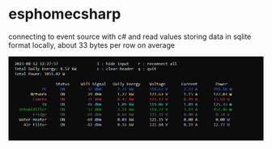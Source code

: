 # esphomecsharp
connecting to event source with c# and read values
storing data in sqlite format locally, about 33 bytes per row on average

![Sample](sample-v3.png?raw=true "Sample")


